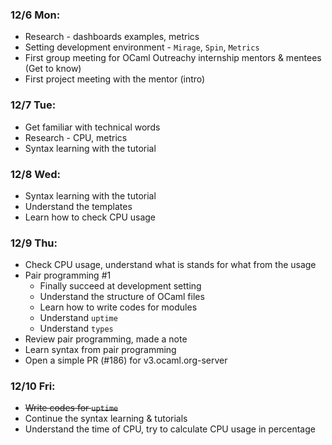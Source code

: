 ### 12/6 Mon: 
- Research - dashboards examples, metrics
- Setting development environment - `Mirage`, `Spin`, `Metrics`
- First group meeting for OCaml Outreachy internship mentors & mentees (Get to know)
- First project meeting with the mentor (intro)


### 12/7 Tue:
- Get familiar with technical words
- Research - CPU, metrics
- Syntax learning with the tutorial

### 12/8 Wed:
- Syntax learning with the tutorial
- Understand the templates
- Learn how to check CPU usage


### 12/9 Thu:
- Check CPU usage, understand what is stands for what from the usage
- Pair programming #1 
  - Finally succeed at development setting
  - Understand the structure of OCaml files
  - Learn how to write codes for modules
  - Understand `uptime`
  - Understand `types`
- Review pair programming, made a note
- Learn syntax from pair programming
- Open a simple PR (#186) for v3.ocaml.org-server


### 12/10 Fri:
- ~~Write codes for `uptime`~~ 
- Continue the syntax learning & tutorials
- Understand the time of CPU, try to calculate CPU usage in percentage
